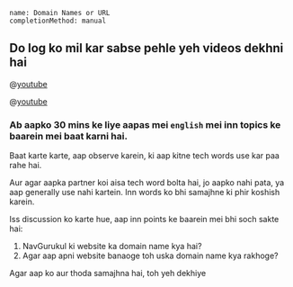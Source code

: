 ```ngMeta
name: Domain Names or URL
completionMethod: manual
```

## Do log ko mil kar sabse pehle yeh videos dekhni hai

@[youtube](XZ7b2BsmFbI)

@[youtube](BVoxVX__AdU)

### Ab aapko 30 mins ke liye aapas mei `english` mei inn topics ke baarein mei baat karni hai.
Baat karte karte, aap observe karein, ki aap kitne tech words use kar paa rahe hai.

Aur agar aapka partner koi aisa tech word bolta hai, jo aapko nahi pata, ya aap generally use nahi kartein. Inn words ko bhi samajhne ki phir koshish karein.

Iss discussion ko karte hue, aap inn points ke baarein mei bhi soch sakte hai:

1. NavGurukul ki website ka domain name kya hai?
2. Agar aap apni website banaoge toh uska domain name kya rakhoge?

Agar aap ko aur thoda samajhna hai, toh yeh dekhiye
